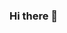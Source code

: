 ### Hi there 👋

<!--
**Zejbo/Zejbo** is a ✨ _special_ ✨ repository because its `README.md` (this file) appears on your GitHub profile.

Here are some ideas to get you started:

- 🔭 I’m currently working on ... Magma note editor and my secret visual novel
- 🌱 I’m currently learning ... CSS =, JAVASCRIPT and unity
- 👯 I’m looking to collaborate on ... things I would use or play
- 🤔 I’m looking for help with ... cooking
- 💬 Ask me about ... Anime, videogames, books, creative writing and manga
- 📫 How to reach me: ... Zejbo Sexbaum#1936 on discord
- 😄 Pronouns: ... She/her
- ⚡ Fun fact: ... I can cook minute rice in 58 seconds
-->
